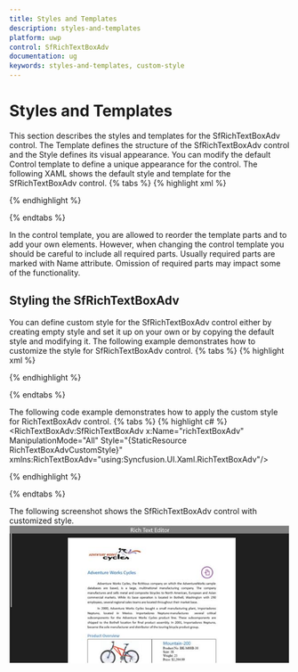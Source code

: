 ```yaml
---
title: Styles and Templates
description: styles-and-templates
platform: uwp
control: SfRichTextBoxAdv
documentation: ug
keywords: styles-and-templates, custom-style
---
```

# Styles and Templates

This section describes the styles and templates for the SfRichTextBoxAdv control. The Template defines the structure of the SfRichTextBoxAdv control and the Style defines its visual appearance. You can modify the default Control template to define a unique appearance for the control.
The following XAML shows the default style and template for the SfRichTextBoxAdv control.
{% tabs %}
{% highlight xml %}
<Style TargetType="RichTextBoxAdv:SfRichTextBoxAdv" xmlns:RichTextBoxAdv="using:Syncfusion.UI.Xaml.RichTextBoxAdv">
    <Setter Property="Template">
        <Setter.Value>
            <ControlTemplate TargetType="RichTextBoxAdv:SfRichTextBoxAdv">
                <Border Background="{TemplateBinding Background}" BorderBrush="{TemplateBinding BorderBrush}" BorderThickness="{TemplateBinding BorderThickness}">
                    <Grid>
                        <Grid.ColumnDefinitions>
                            <ColumnDefinition Width="Auto"/>
                            <ColumnDefinition Width="*"/>
                        </Grid.ColumnDefinitions>
                        <Grid x:Name="OptionsPane" Visibility="Collapsed"/>
                        <Grid Grid.Column="1">
                            <Grid.ColumnDefinitions>
                                <ColumnDefinition Width="*"/>
                                <ColumnDefinition Width="Auto"/>
                            </Grid.ColumnDefinitions>
                            <Grid.RowDefinitions>
                                <RowDefinition Height="*"/>
                                <RowDefinition Height="Auto"/>
                            </Grid.RowDefinitions>
                            <ContentControl x:Name="content" HorizontalAlignment="Stretch" VerticalAlignment="Stretch" Grid.Row="0" Grid.Column="0" />
                            <ScrollBar x:Name="HorizontalScrollBar" Grid.Column="0" Height="16" Visibility="Collapsed" IsTabStop="False" Minimum="0" Orientation="Horizontal" Grid.Row="1"/>
                            <ScrollBar x:Name="VerticalScrollBar" Grid.Column="1" IsTabStop="False" Visibility="Collapsed" Minimum="0" Orientation="Vertical" Grid.Row="0" Width="16"/>
                        </Grid>
                    </Grid>
                </Border>
            </ControlTemplate>
        </Setter.Value>
    </Setter>
</Style>


{% endhighlight %}

{% endtabs %}

In the control template, you are allowed to reorder the template parts and to add your own elements. However, when changing the control template you should be careful to include all required parts. Usually required parts are marked with Name attribute. Omission of required parts may impact some of the functionality. 

## Styling the SfRichTextBoxAdv

You can define custom style for the SfRichTextBoxAdv control either by creating empty style and set it up on your own or by copying the default style and modifying it. 
The following example demonstrates how to customize the style for SfRichTextBoxAdv control.
{% tabs %}
{% highlight xml %}
<Style x:Key="RichTextBoxAdvCustomStyle" TargetType="RichTextBoxAdv:SfRichTextBoxAdv" xmlns:RichTextBoxAdv="using:Syncfusion.UI.Xaml.RichTextBoxAdv">
    <Setter Property="BorderThickness" Value="1"/>
    <Setter Property="Template">
        <Setter.Value>
            <ControlTemplate TargetType="RichTextBoxAdv:SfRichTextBoxAdv">
                <Border Background="{TemplateBinding Background}" BorderBrush="{TemplateBinding BorderBrush}" BorderThickness="{TemplateBinding BorderThickness}">
                    <Grid>
                        <Grid.RowDefinitions>
                            <RowDefinition Height="Auto"/>
                            <RowDefinition Height="*"/>
                        </Grid.RowDefinitions>
                        <Grid.ColumnDefinitions>
                            <ColumnDefinition Width="Auto"/>
                            <ColumnDefinition Width="*"/>
                        </Grid.ColumnDefinitions>
                        <Border Background="Gray" Grid.Row="0" Grid.Column="0" Grid.ColumnSpan="2">
                            <TextBlock Text="Rich Text Editor" FontSize="28" HorizontalAlignment="Center" Foreground="White"/>
                        </Border>
                        <Grid x:Name="OptionsPane" Visibility="Collapsed" Grid.Row="1" Grid.Column="0"/>
                        <Grid Grid.Row="1" Grid.Column="1">
                            <Grid.ColumnDefinitions>
                                <ColumnDefinition Width="Auto"/>
                                <ColumnDefinition Width="*"/>
                            </Grid.ColumnDefinitions>
                            <Grid.RowDefinitions>
                                <RowDefinition Height="*"/>
                                <RowDefinition Height="Auto"/>
                            </Grid.RowDefinitions>
                            <ContentControl x:Name="content" HorizontalAlignment="Stretch" VerticalAlignment="Stretch" Grid.Row="0" Grid.Column="1" />
                            <ScrollBar x:Name="HorizontalScrollBar" Grid.Column="0" Height="16" Visibility="Collapsed" IsTabStop="False" Minimum="0" Orientation="Horizontal" Grid.Row="1"/>
                            <ScrollBar x:Name="VerticalScrollBar" Grid.Column="0" IsTabStop="False" Visibility="Collapsed" Minimum="0" Orientation="Vertical" Grid.Row="0" Width="16"/>
                        </Grid>
                    </Grid>
                </Border>
            </ControlTemplate>
        </Setter.Value>
    </Setter>
</Style>



{% endhighlight %}

{% endtabs %}

The following code example demonstrates how to apply the custom style for RichTextBoxAdv control.
{% tabs %}
{% highlight c# %}
<RichTextBoxAdv:SfRichTextBoxAdv x:Name="richTextBoxAdv" ManipulationMode="All" Style="{StaticResource RichTextBoxAdvCustomStyle}" xmlns:RichTextBoxAdv="using:Syncfusion.UI.Xaml.RichTextBoxAdv"/>


{% endhighlight %}

{% endtabs %}

The following screenshot shows the SfRichTextBoxAdv control with customized style.
![](Styles-and-Templates_images/Styles-and-Templates_img1.jpeg)

